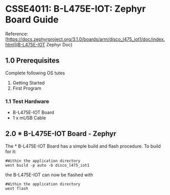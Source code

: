 # CSSE4011: B-L475E-IOT: Zephyr Board Guide
Reference: [https://docs.zephyrproject.org/3.1.0/boards/arm/disco_l475_iot1/doc/index.html](B-L475E-IOT Zephyr Doc)

## **1.0 Prerequisites**

Complete following OS tutes

  1. Getting Started
  2. First Program

### **1.1 Test Hardware**

* B-L475E-IOT Board
* 1 x mUSB Cable

## **2.0 * B-L475E-IOT Board - Zephyr** 

The * B-L475E-IOT Board has a simple build and flash procedure. To build for it:

```shell
#Within the application directory
west build -p auto -b disco_l475_iot1
```

the B-L475E-IOT  can now be flashed with

```shell
#Within the application directory
west flash
```



